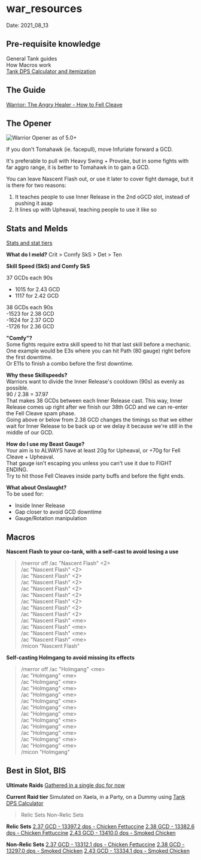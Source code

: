 war_resources
======
Date: 2021_08_13

## Pre-requisite knowledge

General Tank guides <br />
How Macros work <br />
[Tank DPS Calculator and itemization](https://bit.ly/TankDPSCalc520) <br />



## The Guide

[Warrior: The Angry Healer - How to Fell Cleave](http://bit.ly/XIV50WAR) <br />






## The Opener

![Warrior Opener as of 5.0+](https://i.imgur.com/WB2SEtL.png "Warrior Opener")

If you don't Tomahawk (ie. facepull), move Infuriate forward a GCD.

It's preferable to pull with Heavy Swing + Provoke, but in some fights with far aggro range, it is better to Tomahawk in to gain a GCD.

You can leave Nascent Flash out, or use it later to cover fight damage, but it is there for two reasons:
1) It teaches people to use Inner Release in the 2nd oGCD slot, instead of pushing it asap
2) It lines up with Upheaval, teaching people to use it like so





## Stats and Melds

[Stats and stat tiers](http://theoryjerks.akhmorning.com/)

**What do I meld?**
Crit > Comfy SkS > Det > Ten

**Skill Speed (SkS) and Comfy SkS**

37 GCDs each 90s <br />
- 1015 for 2.43 GCD <br />
- 1117 for 2.42 GCD <br />

38 GCDs each 90s <br />
-1523 for 2.38 GCD <br />
-1624 for 2.37 GCD <br />
-1726 for 2.36 GCD <br />

**"Comfy"?** <br />
Some fights require extra skill speed to hit that last skill before a mechanic. <br />
One example would be E3s where you can hit Path (80 gauge) right before the first downtime. <br />
Or E11s to finish a combo before the first downtime. <br />

**Why these Skillspeeds?** <br />
Warriors want to divide the Inner Release's cooldown (90s) as evenly as possible.  <br />
90 / 2.38 = 37.97 <br />
That makes 38 GCDs between each Inner Release cast. This way, Inner Release comes up right after we finish our 38th GCD and we can re-enter the Fell Cleave spam phase. <br />
Going above or below from 2.38 GCD changes the timings so that we either wait for Inner Release to be back up or we delay it because we're still in the middle of our GCD. <br />

**How do I use my Beast Gauge?** <br />
Your aim is to ALWAYS have at least 20g for Upheaval, or +70g for Fell Cleave + Upheaval.  <br />
That gauge isn't escaping you unless you can't use it due to FIGHT ENDING. <br />
Try to hit those Fell Cleaves inside party buffs and before the fight ends. <br />

**What about Onslaught?** <br />
To be used for: <br />
- Inside Inner Release <br />
- Gap closer to avoid GCD downtime <br />
- Gauge/Rotation manipulation <br />





## Macros

**Nascent Flash to your co-tank, with a self-cast to avoid losing a use**
> /merror off
> /ac "Nascent Flash" <2> <br />
> /ac "Nascent Flash" <2> <br />
> /ac "Nascent Flash" <2> <br />
> /ac "Nascent Flash" <2> <br />
> /ac "Nascent Flash" <2> <br />
> /ac "Nascent Flash" <2> <br />
> /ac "Nascent Flash" <2> <br />
> /ac "Nascent Flash" <2> <br />
> /ac "Nascent Flash" <2> <br />
> /ac "Nascent Flash" \<me> <br />
> /ac "Nascent Flash" \<me> <br />
> /ac "Nascent Flash" \<me> <br />
> /ac "Nascent Flash" \<me> <br />
> /micon "Nascent Flash" <br />

**Self-casting Holmgang to avoid missing its effects**
> /merror off
> /ac "Holmgang" \<me> <br />
> /ac "Holmgang" \<me> <br />
> /ac "Holmgang" \<me> <br />
> /ac "Holmgang" \<me> <br />
> /ac "Holmgang" \<me> <br />
> /ac "Holmgang" \<me> <br />
> /ac "Holmgang" \<me> <br />
> /ac "Holmgang" \<me> <br />
> /ac "Holmgang" \<me> <br />
> /ac "Holmgang" \<me> <br />
> /ac "Holmgang" \<me> <br />
> /ac "Holmgang" \<me> <br />
> /ac "Holmgang" \<me> <br />
> /micon "Holmgang"




## Best in Slot, BIS

**Ultimate Raids**
[Gathered in a single doc for now](http://bit.ly/WARultimateBIS)

**Current Raid tier**
Simulated on Xaela, in a Party, on a Dummy using [Tank DPS Calculator](https://bit.ly/TankDPSCalc520)
> Relic Sets
> Non-Relic Sets

**Relic Sets**
[2.37 GCD - 13397.2 dps - Chicken Fettuccine](https://etro.gg/gearset/f344710e-37b1-4c42-a422-76188ab680cf)
[2.38 GCD - 13382.6 dps - Chicken Fettuccine](https://etro.gg/gearset/717a06ac-8373-4490-9834-c5d1c321b0a7)
[2.43 GCD - 13410.0 dps - Smoked Chicken](https://etro.gg/gearset/6b4a9646-3d72-4c85-ae3f-c77e28875389)

**Non-Relic Sets**
[2.37 GCD - 13312.1 dps - Chicken Fettuccine](https://etro.gg/gearset/465c5777-b594-497d-8eac-b45fe2646009)
[2.38 GCD - 13297.0 dps - Smoked Chicken](https://etro.gg/gearset/6e7c6fd5-7618-466c-8284-8c2cc0f611c3)
[2.43 GCD - 13334.1 dps - Smoked Chicken](https://etro.gg/gearset/1f52b3ea-3bab-4a6b-8bfd-8bdcac766d39)

